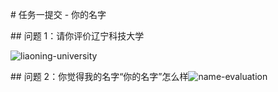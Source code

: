 \# 任务一提交 - 你的名字 

\## 问题 1：请你评价辽宁科技大学 

 ![liaoning-university](C:\Users\28352\2024-Task1-wanghao-\images\liaoning-university.png)

\## 问题 2：你觉得我的名字“你的名字”怎么样![name-evaluation](C:\Users\28352\2024-Task1-wanghao-\images\name-evaluation.png)